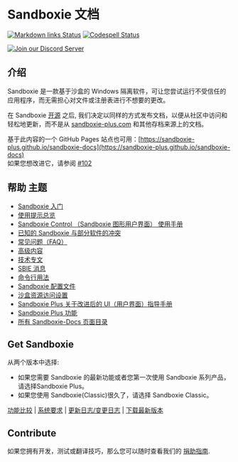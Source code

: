 # Sandboxie 文档

[![Markdown links Status](https://github.com/sandboxie-plus/sandboxie-docs/actions/workflows/action.yml/badge.svg)](https://github.com/sandboxie-plus/sandboxie-docs/actions/workflows/action.yml) [![Codespell Status](https://github.com/sandboxie-plus/sandboxie-docs/actions/workflows/codespell.yml/badge.svg)](https://github.com/sandboxie-plus/sandboxie-docs/actions/workflows/codespell.yml)

[![Join our Discord Server](https://img.shields.io/badge/Join-Our%20Discord%20Server%20for%20bugs,%20feedback%20and%20more!-blue?style=for-the-badge&logo=discord)](https://discord.gg/S4tFu6Enne)

## 介绍
Sandboxie 是一款基于沙盒的 Windows 隔离软件，可让您尝试运行不受信任的应用程序，而无需担心对文件或注册表进行不想要的更改。

在 Sandboxie [开源](https://news.sophos.com/en-us/2020/04/09/sandboxie-is-now-an-open-source-tool/) 之后, 我们决定以同样的方式发布文档，以便从社区中访问和轻松地更新，而不是从 [sandboxie-plus.com](https://sandboxie-plus.com) 和其他存档来源上的文档。

基于此内容的一个 GitHub Pages 站点也可用：[https://sandboxie-plus.github.io/sandboxie-docs](https://sandboxie-plus.github.io/sandboxie-docs)
<br>如果您想改进它，请参阅 [#102](https://github.com/sandboxie-plus/sandboxie-docs/issues/102)

## 帮助 主题

* [Sandboxie 入门](Content/GettingStarted.md)
* [使用提示总览](Content/UsageTips.md)
* [Sandboxie Control （Sandboxie 图形用户界面） 使用手册](Content/SandboxieControl.md)
* [已知的 Sandboxie 与部分软件的冲突](Content/KnownConflicts.md)
* [常见问题（FAQ）](Content/FrequentlyAskedQuestions.md)
* [高级内容](Content/AdvancedTopics.md)
* [技术专文](Content/TechnicalAspects.md)
* [SBIE 消息](Content/SBIEMessages.md)
* [命令行用法](Content/StartCommandLine.md)
* [Sandboxie 配置文件](Content/SandboxieIni.md)
* [沙盒资源访问设置](Content/ResourceAccess.md)
* [Sandboxie Plus 关于改进后的 UI（用户界面）指导手册](Content/PlusMigrationGuide.md)
* [Sandboxie Plus 功能](PlusContent/Plus-Features.md)
* [所有 Sandboxie-Docs 页面目录](Content/AllPages.md)

## Get Sandboxie
从两个版本中选择:

* 如果您需要 Sandboxie 的最新功能或者您第一次使用 Sandboxie 系列产品，请选择Sandboxie Plus。
* 如果您使用 Sandboxie(Classic)很久了，请选择 Sandboxie Classic。

[功能比较](Content/FeatureComparison.md) | [系统要求](https://github.com/sandboxie-plus/Sandboxie#sandboxie) | [更新日志/变更日志](https://github.com/sandboxie-plus/Sandboxie/blob/master/CHANGELOG.md) | [下载最新版本](https://github.com/sandboxie-plus/Sandboxie/releases/latest)

## Contribute
如果您拥有开发，测试或翻译技巧，那么您可以随时查看我们的 [捐助指南](https://github.com/sandboxie-plus/Sandboxie/blob/master/CONTRIBUTING.md).
